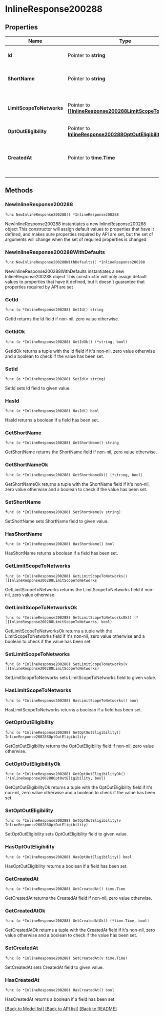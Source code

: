# InlineResponse200288

## Properties

Name | Type | Description | Notes
------------ | ------------- | ------------- | -------------
**Id** | Pointer to **string** | ID of Early Access Feature | [optional] 
**ShortName** | Pointer to **string** | Name of Early Access Feature | [optional] 
**LimitScopeToNetworks** | Pointer to [**[]InlineResponse200288LimitScopeToNetworks**](InlineResponse200288LimitScopeToNetworks.md) | Networks assigned to the Early Access Feature | [optional] 
**OptOutEligibility** | Pointer to [**InlineResponse200288OptOutEligibility**](InlineResponse200288OptOutEligibility.md) |  | [optional] 
**CreatedAt** | Pointer to **time.Time** | Time when Early Access Feature was created | [optional] 

## Methods

### NewInlineResponse200288

`func NewInlineResponse200288() *InlineResponse200288`

NewInlineResponse200288 instantiates a new InlineResponse200288 object
This constructor will assign default values to properties that have it defined,
and makes sure properties required by API are set, but the set of arguments
will change when the set of required properties is changed

### NewInlineResponse200288WithDefaults

`func NewInlineResponse200288WithDefaults() *InlineResponse200288`

NewInlineResponse200288WithDefaults instantiates a new InlineResponse200288 object
This constructor will only assign default values to properties that have it defined,
but it doesn't guarantee that properties required by API are set

### GetId

`func (o *InlineResponse200288) GetId() string`

GetId returns the Id field if non-nil, zero value otherwise.

### GetIdOk

`func (o *InlineResponse200288) GetIdOk() (*string, bool)`

GetIdOk returns a tuple with the Id field if it's non-nil, zero value otherwise
and a boolean to check if the value has been set.

### SetId

`func (o *InlineResponse200288) SetId(v string)`

SetId sets Id field to given value.

### HasId

`func (o *InlineResponse200288) HasId() bool`

HasId returns a boolean if a field has been set.

### GetShortName

`func (o *InlineResponse200288) GetShortName() string`

GetShortName returns the ShortName field if non-nil, zero value otherwise.

### GetShortNameOk

`func (o *InlineResponse200288) GetShortNameOk() (*string, bool)`

GetShortNameOk returns a tuple with the ShortName field if it's non-nil, zero value otherwise
and a boolean to check if the value has been set.

### SetShortName

`func (o *InlineResponse200288) SetShortName(v string)`

SetShortName sets ShortName field to given value.

### HasShortName

`func (o *InlineResponse200288) HasShortName() bool`

HasShortName returns a boolean if a field has been set.

### GetLimitScopeToNetworks

`func (o *InlineResponse200288) GetLimitScopeToNetworks() []InlineResponse200288LimitScopeToNetworks`

GetLimitScopeToNetworks returns the LimitScopeToNetworks field if non-nil, zero value otherwise.

### GetLimitScopeToNetworksOk

`func (o *InlineResponse200288) GetLimitScopeToNetworksOk() (*[]InlineResponse200288LimitScopeToNetworks, bool)`

GetLimitScopeToNetworksOk returns a tuple with the LimitScopeToNetworks field if it's non-nil, zero value otherwise
and a boolean to check if the value has been set.

### SetLimitScopeToNetworks

`func (o *InlineResponse200288) SetLimitScopeToNetworks(v []InlineResponse200288LimitScopeToNetworks)`

SetLimitScopeToNetworks sets LimitScopeToNetworks field to given value.

### HasLimitScopeToNetworks

`func (o *InlineResponse200288) HasLimitScopeToNetworks() bool`

HasLimitScopeToNetworks returns a boolean if a field has been set.

### GetOptOutEligibility

`func (o *InlineResponse200288) GetOptOutEligibility() InlineResponse200288OptOutEligibility`

GetOptOutEligibility returns the OptOutEligibility field if non-nil, zero value otherwise.

### GetOptOutEligibilityOk

`func (o *InlineResponse200288) GetOptOutEligibilityOk() (*InlineResponse200288OptOutEligibility, bool)`

GetOptOutEligibilityOk returns a tuple with the OptOutEligibility field if it's non-nil, zero value otherwise
and a boolean to check if the value has been set.

### SetOptOutEligibility

`func (o *InlineResponse200288) SetOptOutEligibility(v InlineResponse200288OptOutEligibility)`

SetOptOutEligibility sets OptOutEligibility field to given value.

### HasOptOutEligibility

`func (o *InlineResponse200288) HasOptOutEligibility() bool`

HasOptOutEligibility returns a boolean if a field has been set.

### GetCreatedAt

`func (o *InlineResponse200288) GetCreatedAt() time.Time`

GetCreatedAt returns the CreatedAt field if non-nil, zero value otherwise.

### GetCreatedAtOk

`func (o *InlineResponse200288) GetCreatedAtOk() (*time.Time, bool)`

GetCreatedAtOk returns a tuple with the CreatedAt field if it's non-nil, zero value otherwise
and a boolean to check if the value has been set.

### SetCreatedAt

`func (o *InlineResponse200288) SetCreatedAt(v time.Time)`

SetCreatedAt sets CreatedAt field to given value.

### HasCreatedAt

`func (o *InlineResponse200288) HasCreatedAt() bool`

HasCreatedAt returns a boolean if a field has been set.


[[Back to Model list]](../README.md#documentation-for-models) [[Back to API list]](../README.md#documentation-for-api-endpoints) [[Back to README]](../README.md)


